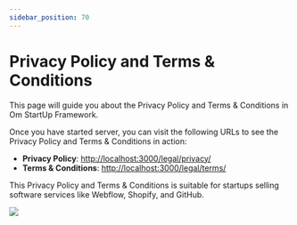 ```yaml
---
sidebar_position: 70
---
```


# Privacy Policy and Terms & Conditions

This page will guide you about the Privacy Policy and Terms & Conditions in Om StartUp Framework. 

Once you have started server, you can visit the following URLs to see the Privacy Policy and Terms & Conditions in action:

- **Privacy Policy**: [http://localhost:3000/legal/privacy/](http://localhost:3000/legal/privacy/)
- **Terms & Conditions**: [http://localhost:3000/legal/terms/](http://localhost:3000/legal/terms/)


This Privacy Policy and Terms & Conditions is suitable for startups selling software services like Webflow, Shopify, and GitHub.

![](/img/feautres_privacy.png)

<!-- As of now no disclaimer as licensed under MIT in future cases if cases on me then add line. -->



